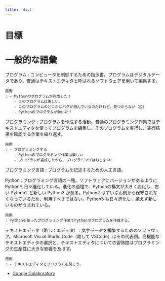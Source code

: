 ```yaml
---
title: 'day1'
---
```


# 目標

# 一般的な語彙

プログラム
: コンピュータを制御するための指示書。プログラムはデジタルデータであり、普通はテキストエディタと呼ばれるソフトウェアを用いて編集する。

    用例
    : - Pythonのプログラムが完成した！
        - このプログラムは美しい。
        - このプログラムのどこかにバグが潜んでいるのだけれど、見つからない（泣）
        - Pythonのプログラムが動いた！

プログラミング
: プログラムを作成する活動。普通のプログラミング作業ではテキストエディタを使ってプログラムを編集し、そのプログラムを実行し、実行結果を確認する作業を繰り返す。

    用例
    : - プログラミングする
        - Pythonのプログラミング作業は楽しい
        - プログラムが完成したから、プログラミングはおしまい！

プログラミング言語
: プログラムを記述するための人工言語。

Python
: プログラミング言語の一種。ソフトウェアにバージョンがあるようにPythonも日々進化している。進化の過程で、Pythonの構文が大きく変化し、古い Python2 と新しい Python3 がある。Python2 はずいぶん前から保守されなくなっているため、利用すべきではない。Python3 も日々進化し、絶えず新しいものがうまれている。

    用例
    : Pythonを使ったプログラミング作業でPythonのプログラムを作成する。

テキストエディタ（略してエディタ）
: 文字データを編集するためのソフトウェア。Microsoft Visual Studio Code（略して VSCode）はその代表例。高機能なテキストエディタの選択と、テキストエディタについての習熟度はプログラミングの生産性に大きな影響を及ぼす。

    用例
    : - テキストエディタでプログラムを開こう。

- [Google Colaboratory]()
